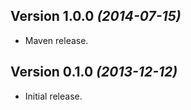 Version 1.0.0 *(2014-07-15)*
----------------------------
* Maven release.

Version 0.1.0 *(2013-12-12)*
----------------------------
* Initial release.
